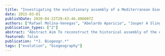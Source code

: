 ```yaml
---
title: "Investigating the evolutionary assembly of a Mediterranean biodiversity hotspot: deep phylogenetic signal in the distribution of eudicots across elevational belts"
date: 2015-03-01
publishDate: 2020-04-22T20:43:46.486007Z
authors: ["Rafael Molina‐Venegas", "Abelardo Aparicio", "Jasper A Slingsby", "Sébastien Lavergne", "Juan Arroyo"]
publication_types: ["2"]
abstract: "Abstract Aim To reconstruct the historical assembly of the eudicot flora of Mediterranean sierras by examining compositional (CBD), phylogenetic (PBD) and functional (FBD) beta diversity between elevational belts among disjunct mountain ranges (sierras), and relating these measures of turnover to environmental and geographical distances. Location Baetic ranges, Andalusia, southern Spain. Methods We compiled eudicot species and subspecies (?entities?) checklists for three elevational belts within each of eight sierras of Andalusia (?sites?) and tested for non-random patterns of PBD and FBD of all entities and of endemic entities separately among sites between and within sierras. Multiple regression on distance matrices was used to determine the respective contribution of climate, lithology and geographical distance to CBD, PBD and FBD. Finally, we decomposed PBD into the turnover and nestedness components of beta diversity, and quantified the phylogenetic diversity (PD) within sites. Results The observed PBD and FBD among elevational belts within sierras for all entities were generally higher than expected based on their respective null distributions, whereas CBD among elevational belts within sierras was similar or even lower than between sierras. In contrast, the observed PBD and FBD for endemics were non-significant in most of the comparisons. Temperature-related variables best explained patterns of CBD, PBD and FBD for all entities, whereas lithology and geographical distance were the main drivers of endemic CBD. The observed PBD among elevational belts within sierras was mainly attributable to differences in PD rather than ?true? turnover. Main conclusions There is strong structuring of plant lineages along elevational gradients in the Baetic range, probably due to habitat filtering acting on life forms and character syndromes that show strong phylogenetic signal. The differentiation of the endemic flora that contributed to the emergence of this western Mediterranean biodiversity hotspot was probably driven by geographical isolation and/or by repeated specialization to contrasting lithologies."
featured: false
publication: "*J. Biogeogr.*"
tags: ["evolution", "biogeography"]
---
```


